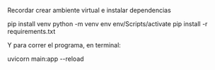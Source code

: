 Recordar crear ambiente virtual e instalar dependencias

pip install venv
python -m venv env
env/Scripts/activate
pip install -r requirements.txt

Y para correr el programa, en terminal:

uvicorn main:app --reload